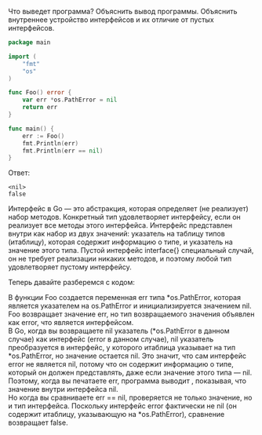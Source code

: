 Что выведет программа? Объяснить вывод программы. Объяснить внутреннее устройство интерфейсов и их отличие от пустых интерфейсов.

```go
package main

import (
	"fmt"
	"os"
)

func Foo() error {
	var err *os.PathError = nil
	return err
}

func main() {
	err := Foo()
	fmt.Println(err)
	fmt.Println(err == nil)
}
```

Ответ:
```
<nil>
false
```
Интерфейс в Go — это абстракция, которая определяет (не реализует) набор методов. Конкретный тип удовлетворяет интерфейсу, если он реализует все методы этого интерфейса. Интерфейс представлен внутри как набор из двух значений: указатель на таблицу типов (итаблицу), которая содержит информацию о типе, и указатель на значение этого типа. Пустой интерфейс interface{} специальный случай, он не требует реализации никаких методов, и поэтому любой тип удовлетворяет пустому интерфейсу.

Теперь давайте разберемся с кодом:

В функции Foo создается переменная err типа *os.PathError, которая является указателем на os.PathError и инициализируется значением nil.  
Foo возвращает значение err, но тип возвращаемого значения объявлен как error, что является интерфейсом.  
В Go, когда вы возвращаете nil указатель (*os.PathError в данном случае) как интерфейс (error в данном случае), nil указатель преобразуется в интерфейс, у которого итаблица указывает на тип *os.PathError, но значение остается nil. Это значит, что сам интерфейс error не является nil, потому что он содержит информацию о типе, который он должен представлять, даже если значение этого типа — nil.  
Поэтому, когда вы печатаете err, программа выводит <nil>, показывая, что значение внутри интерфейса nil.  
Но когда вы сравниваете err == nil, проверяется не только значение, но и тип интерфейса. Поскольку интерфейс error фактически не nil (он содержит итаблицу, указывающую на *os.PathError), сравнение возвращает false.  
